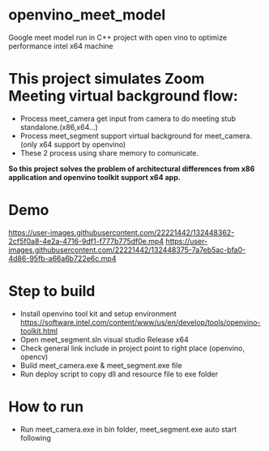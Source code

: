 # openvino_meet_model
Google meet model run in C++ project with open vino to optimize performance intel x64 machine

# This project simulates Zoom Meeting virtual background flow:
- Process meet_camera get input from camera to do meeting stub standalone.(x86,x64...)
- Process meet_segment support virtual background for meet_camera.(only x64 support by openvino)
- These 2 process using share memory to comunicate.

**So this project solves the problem of architectural differences from x86 application and openvino toolkit support x64 app.**

# Demo
https://user-images.githubusercontent.com/22221442/132448362-2cf5f0a8-4e2a-4716-9df1-f777b775df0e.mp4
https://user-images.githubusercontent.com/22221442/132448375-7a7eb5ac-bfa0-4d86-95fb-a66a6b722e6c.mp4

# Step to build
- Install openvino tool kit and setup environment https://software.intel.com/content/www/us/en/develop/tools/openvino-toolkit.html
- Open meet_segment.sln visual studio Release x64
- Check general link include in project point to right place (openvino, opencv)
- Build meet_camera.exe & meet_segment.exe file
- Run deploy script to copy dll and resource file to exe folder

# How to run
- Run meet_camera.exe in bin folder, meet_segment.exe auto start following
